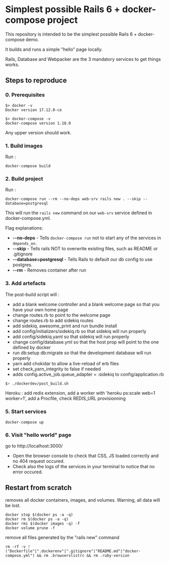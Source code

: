 # Simplest possible Rails 6 + docker-compose project

This repository is intended to be the simplest possible Rails 6 + docker-compose demo.

It builds and runs a simple "hello" page locally.

Rails, Database and Webpacker are the 3 mandatory services to get things works.

## Steps to reproduce

### 0. Prerequisites

```
$> docker -v
Docker version 17.12.0-ce

$> docker-compose -v
docker-compose version 1.18.0
```

Any upper version should work.


### 1. Build images
Run :
```
docker-compose build
```

### 2. Build project

Run :
```
docker-compose run --rm --no-deps web-srv rails new . --skip --database=postgresql
```

This will run the `rails new` command on our `web-srv` service defined in docker-compose.yml.

Flag explanations:
* **--no-deps** - Tells `docker-compose run` not to start any of the services in `depends_on`.
* **--skip** - Tells rails NOT to overwrite existing files, such as README or .gitignore
* **--database=postgresql** - Tells Rails to default our db config to use postgres.
* **--rm** - Removes container after run

### 3. Add artefacts

The post-build script will  :

 - add a blank welcome controller and a blank welcome page so that you have your own home page
 - change routes.rb to point to the welcome page
 - change routes.rb to add sidekiq routes
 - add sidekiq, awesome_print and run bundle install
 - add config/initializers/sidekiq.rb so that sidekiq will run properly
 - add config/sidekiq.yaml so that sidekiq will run properly
 - change config/database.yml so that the host prop will point to the one defined by docker
 - run db:setup db:migrate so that the development database will run properly
 - yarn add chokidar to allow a live-reload of erb files
 - set check_yarn_integrity to false if needed
 - adds config.active_job.queue_adapter = :sidekiq to config/application.rb

```bash
$> ./dockerdev/post_build.sh
```

Heroku : add redis extension, add a worker with 'heroku ps:scale web=1 worker=1', add a Procfile, check REDIS_URL provisionning

### 5. Start services

```
docker-compose up
```

### 6. Visit "hello world" page

go to http://localhost:3000/

 - Open the browser console to check that CSS, JS loaded correctly and no 404 request occured.
 - Check also the logs of the services in your terminal to notice that no error occured.

## Restart from scratch

removes all docker containers, images, and volumes. Warning, all data will be lost.
```
docker stop $(docker ps -a -q)
docker rm $(docker ps -a -q)
docker rmi $(docker images -q) -f
docker volume prune -f
```

remove all files generated by the "rails new" command
```
rm -rf -v !("Dockerfile"|".dockerenv"|".gitignore"|"README.md"|"docker-compose.yml") && rm .browserslistrc && rm .ruby-version
```

